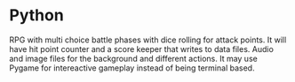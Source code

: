 # Python
RPG with multi choice battle phases with dice rolling for attack points. It will have hit point counter and a score keeper that writes to data files. Audio and image files for the background and different actions. It may use Pygame for intereactive gameplay instead of being terminal based.
